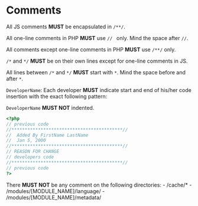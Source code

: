 # Comments

All JS comments **MUST** be encapsulated in `/**/`.

All one-line comments in PHP **MUST** use `// ` only. Mind the space after `//`.

All comments except one-line comments in PHP **MUST** use `/**/` only.

`/*` and `*/` **MUST** be on their own lines except for one-line comments in JS.

All lines between `/*` and `*/` **MUST** start with ` * `. Mind the space before and after `*`.

`DeveloperName`: Each developer **MUST** indicate start and end of his/her code insertion with the exact following pattern:

`DeveloperName` **MUST NOT** indented.

~~~php
<?php
// previous code
//******************************************//
//	Added By FirstName LastName
//	Jan 5, 2000
//******************************************//
// REASON FOR CHANGE
// developers code
//******************************************//
// previous code
?>
~~~

There **MUST NOT** be any comment on the following directories:
	- /cache/*
	- /modules/[MODULE_NAME]/language/
	- /modules/[MODULE_NAME]/metadata/



		





